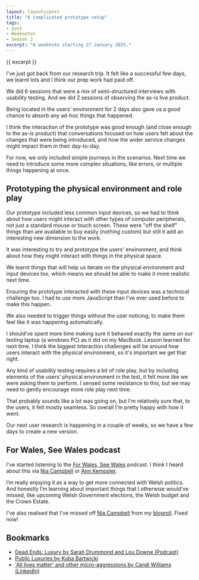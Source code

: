 ```yaml
---
layout: layouts/post
title: "A complicated prototype setup"
tags:
- post
- Weeknotes
- Season 2
excerpt: "A weeknote starting 27 January 2025."
--- 
```


{{ excerpt }}

I've just got back from our research trip. It felt like a successful few days, we learnt lots and I think our prep work had paid off.

We did 6 sessions that were a mix of semi-structured interviews with usability testing. And we did 2 sessions of observing the as-is live product.

Being located in the users' environment for 2 days also gave us a good chance to absorb any ad-hoc things that happened.

I think the interaction of the prototype was good enough (and close enough to the as-is product) that conversations focused on how users felt about the changes that were being introduced, and how the wider service changes might impact them in their day-to-day.

For now, we only included simple journeys in the scenarios. Next time we need to introduce some more complex situations, like errors, or multiple things happening at once. 

## Prototyping the physical environment and role play 

Our prototype included less common input devices, so we had to think about how users might interact with other types of computer peripherals, not just a standard mouse or touch screen. These were "off the shelf" things than are available to buy easily (nothing custom) but still it add an interesting new dimension to the work.

It was interesting to try and prototype the users' environment, and think about how they might interact with things in the physical space. 

We learnt things that will help us iterate on the physical environment and input devices too, which means we should be able to make it more realistic next time.

Ensuring the prototype interacted with these input devices was a technical challenge too. I had to use more JavaScript than I’ve ever used before to make this happen.

We also needed to trigger things without the user noticing, to make them feel like it was happening automatically.

I should’ve spent more time making sure it behaved exactly the same on our testing laptop (a windows PC) as it did on my MacBook. Lesson learned for next time. I think the biggest interaction challenges will be around how users interact with the physical environment, so it's important we get that right.

Any kind of usability testing requires a bit of role play, but by including elements of the users’ physical environment in the test, it felt more like we were asking them to perform. I sensed some resistance to this, but we may need to gently encourage more role play next time.

That probably sounds like a lot was going on, but I'm relatively sure that, to the users, it felt mostly seamless. So overall I'm pretty happy with how it went.

Our next user research is happening in a couple of weeks, so we have a few days to create a new version.

## For Wales, See Wales podcast

I've started listening to the [For Wales, See Wales](https://forwalesseewales.buzzsprout.com/) podcast. I think I heard about this via [Nia Campbell](https://medium.com/@niacampbell) or [Ann Kempster](https://annkempster.com/).

I’m really enjoying it as a way to get more connected with Welsh politics. And honestly I’m learning about important things that I otherwise would’ve missed, like upcoming Welsh Government elections, the Welsh budget and the Crown Estate.

I've also realised that I've missed off [Nia Campbell](https://medium.com/@niacampbell) from my [blogroll](/blogroll). Fixed now!

## Bookmarks 

- [Dead Ends: Luxury by Sarah Drummond and Lou Downe (Podcast)](https://good.services/deadendspodcast/luxury) 
- [Public Luxuries by Kuba Bartwicki](http://kubabartwicki.com/posts/public-luxuries/)
- ['All lives matter'​ and other micro-aggressions by Candi Williams (LinkedIn)](https://www.linkedin.com/pulse/all-lives-matter-other-micro-aggressions-candi-williams)